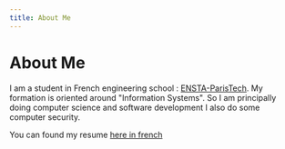 ```yaml
---
title: About Me
---
```


# About Me

I am a student in French engineering school : <a href="http://www.ensta-paristech.fr">ENSTA-ParisTech</a>. My formation is oriented around "Information Systems". So I am principally doing computer science and software development I also do some computer security.

You can found my resume <a href="http://www.matthieu-keller.info/src/CV/cv_light.pdf">here in french</a>
